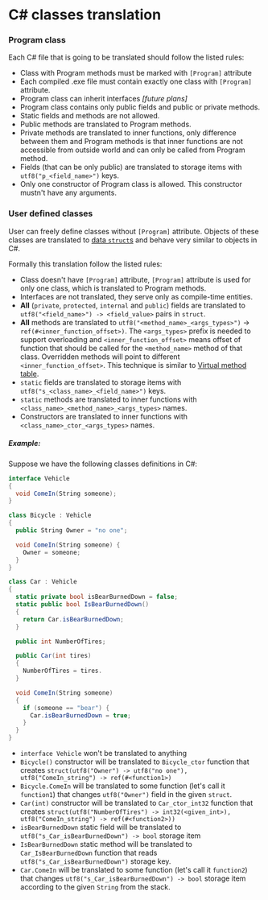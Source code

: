 # C# classes translation

### Program class

Each C# file that is going to be translated should follow the listed rules:

* Class with Program methods must be marked with `[Program]` attribute
* Each compiled .exe file must contain exactly one class with `[Program]` attribute.
* Program class can inherit interfaces _[future plans]_
* Program class contains only public fields and public or private methods.
* Static fields and methods are not allowed.
* Public methods are translated to Program methods.
* Private methods are translated to inner functions, only difference between them and Program methods is that inner functions are not accessible from outside world and can only be called from Program method.
* Fields (that can be only public) are translated to storage items with `utf8("p_<field_name>")` keys.
* Only one constructor of Program class is allowed. This constructor mustn't have any arguments.

### User defined classes

User can freely define classes without `[Program]` attribute.
Objects of these classes are translated to [data `struct`s](../virtual-machine/data.md) and behave very similar to objects in C#.

Formally this translation follow the listed rules:

* Class doesn't have `[Program]` attribute, `[Program]` attribute is used for only one class, which is translated to Program methods.
* Interfaces are not translated, they serve only as compile-time entities.
* **All** (`private`, `protected`, `internal` and `public`) fields are translated to `utf8("<field_name>") -> <field_value>` pairs in `struct`.
* **All** methods are translated to `utf8("<method_name>_<args_types>")` -> `ref(#<inner_function_offset>)`.
The `<args_types>` prefix is needed to support overloading and
`<inner_function_offset>` means offset of function that should be called for the `<method_name>` method of that class.
Overridden methods will point to different `<inner_function_offset>`.
This technique is similar to [Virtual method table](https://en.wikipedia.org/wiki/Virtual_method_table).
* `static` fields are translated to storage items with `utf8("s_<class_name>_<field_name>")` keys.
* `static` methods are translated to inner functions with `<class_name>_<method_name>_<args_types>` names.
* Constructors are translated to inner functions with `<class_name>_ctor_<args_types>` names.

##### Example:

Suppose we have the following classes definitions in C#:
```c#
interface Vehicle
{
  void ComeIn(String someone);
}

class Bicycle : Vehicle
{
  public String Owner = "no one";

  void ComeIn(String someone) {
    Owner = someone;
  }
}

class Car : Vehicle
{
  static private bool isBearBurnedDown = false;
  static public bool IsBearBurnedDown()
  {
    return Car.isBearBurnedDown;
  }

  public int NumberOfTires;

  public Car(int tires)
  {
    NumberOfTires = tires.
  }

  void ComeIn(String someone)
  {
    if (someone == "bear") {
      Car.isBearBurnedDown = true;
    }
  }
}
```

- `interface Vehicle` won't be translated to anything
- `Bicycle()` constructor will be translated to `Bicycle_ctor` function that creates `struct(utf8("Owner") -> utf8("no one"), utf8("ComeIn_string") -> ref(#<function1>)`
- `Bicycle.ComeIn` will be translated to some function (let's call it `function1`) that changes `utf8("Owner")` field in the given `struct`.
- `Car(int)` constructor will be translated to `Car_ctor_int32` function that creates `struct(utf8("NumberOfTires") -> int32(<given_int>), utf8("ComeIn_string") -> ref(#<function2>))`
- `isBearBurnedDown` static field will be translated to `utf8("s_Car_isBearBurnedDown") -> bool` storage item
- `IsBearBurnedDown` static method will be translated to `Car_IsBearBurnedDown` function that reads `utf8("s_Car_isBearBurnedDown")` storage key.
- `Car.ComeIn` will be translated to some function (let's call it `function2`) that changes `utf8("s_Car_isBearBurnedDown") -> bool` storage item according to the given `String` from the stack.